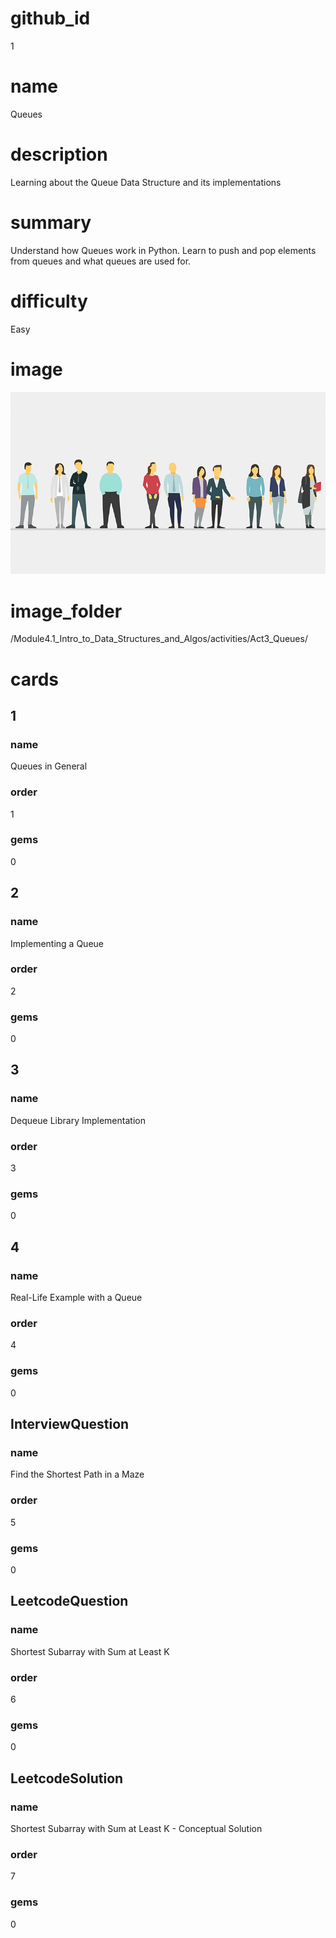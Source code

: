 # github_id
1

# name
Queues

# description
Learning about the Queue Data Structure and its implementations

# summary
Understand how Queues work in Python. Learn to push and pop elements from queues and what queues are used for. 

# difficulty
Easy

# image
<img src="/Module4.1_Intro_to_Data_Structures_and_Algos/Images/Queue.jpg">

# image_folder
/Module4.1_Intro_to_Data_Structures_and_Algos/activities/Act3_Queues/

# cards

## 1

### name
Queues in General

### order
1 

### gems
0

## 2

### name
Implementing a Queue

### order
2

### gems
0

## 3

### name
Dequeue Library Implementation

### order
3

### gems
0

## 4

### name
Real-Life Example with a Queue

### order
4

### gems
0

## InterviewQuestion

### name

Find the Shortest Path in a Maze

### order

5

### gems

0

## LeetcodeQuestion

### name

Shortest Subarray with Sum at Least K

### order

6

### gems

0

## LeetcodeSolution

### name

Shortest Subarray with Sum at Least K - Conceptual Solution

### order

7

### gems

0